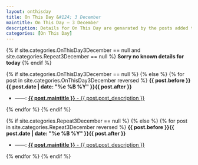 ```yaml
---
layout: onthisday
title: On This Day &#124; 3 December
maintitle: On This Day — 3 December
description: Details for On This Day are genarated by the posts added to the website so the content is subject to changes/updates over time.
categories: [On This Day]
---
```


{% if site.categories.OnThisDay3December == null and site.categories.Repeat3December == null %}
<strong>Sorry no known details for today</strong>
{% endif %}

{% if site.categories.OnThisDay3December == null %}
{% else %}
{% for post in site.categories.OnThisDay3December reversed %}
<strong>{{ post.before }}{{ post.date | date: "%e %B %Y" }}{{ post.after }}</strong>
<ul>
<li> ——: <a href="{{ post.url }}"><strong>{{ post.maintitle }}</strong> - {{ post.post_description }}</a></li>
</ul>
{% endfor %}
{% endif %}

{% if site.categories.Repeat3December == null %}
{% else %}
{% for post in site.categories.Repeat3December reversed %}
<strong>{{ post.before }}{{ post.date | date: "%e %B %Y" }}{{ post.after }}</strong>
<ul>
<li> ——: <a href="{{ post.url }}"><strong>{{ post.maintitle }}</strong> - {{ post.post_description }}</a></li>
</ul>
{% endfor %}
{% endif %}
